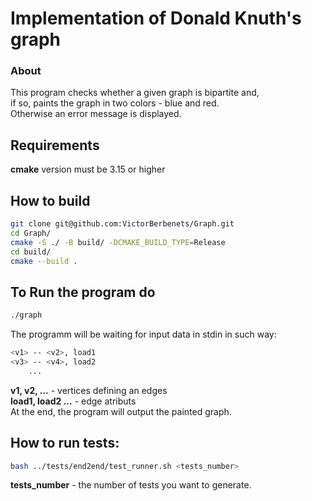 # Implementation of Donald Knuth's graph  
### About
This program checks whether a given graph is bipartite and,  
if so, paints the graph in two colors - blue and red.  
Otherwise an error message is displayed.
## Requirements
**cmake** version must be 3.15 or higher
## How to build
```bash
git clone git@github.com:VictorBerbenets/Graph.git
cd Graph/
cmake -S ./ -B build/ -DCMAKE_BUILD_TYPE=Release
cd build/
cmake --build .
```
## To Run the program do
```bash
./graph
```
The programm will be waiting for input data in stdin in such way:  
```bash
<v1> -- <v2>, load1  
<v3> -- <v4>, load2  
    ... 
```
**v1, v2, ...** - vertices defining an edges  
**load1, load2 ...** - edge atributs  
At the end, the program will output the painted graph. 
## How to run tests:
```bash
bash ../tests/end2end/test_runner.sh <tests_number>
```
**tests_number** - the number of tests you want to generate.  
